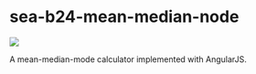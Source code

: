 # sea-b24-mean-median-node

<img src='https://travis-ci.org/kgentner/sea-b24-mean-median-node.svg?branch=master'></img>

A mean-median-mode calculator implemented with AngularJS. 
